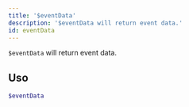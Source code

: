 ```yaml
---
title: '$eventData'
description: '$eventData will return event data.'
id: eventData
---
```


`$eventData` will return event data.

## Uso

```php
$eventData
```